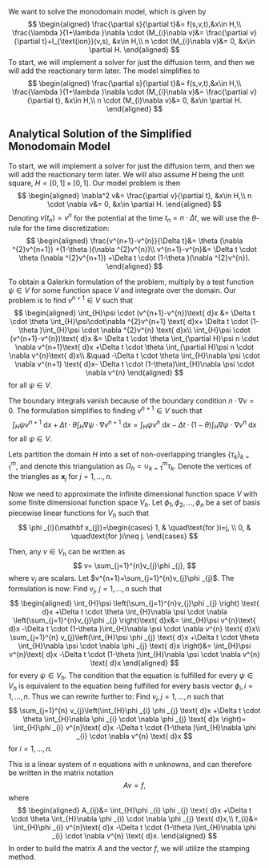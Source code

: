 We want to solve the monodomain model, which is given by
$$
\begin{aligned}
\frac{\partial s}{\partial t}&= f(s,v,t),&x\in H,\\
\frac{\lambda }{1+\lambda }\nabla \cdot (M_{i}\nabla v)&= \frac{\partial v}{\partial t}+I_{\text{ion}}(v,s), &x\in H,\\
n \cdot (M_{i}\nabla v)&= 0, &x\in \partial H.
\end{aligned}
$$
To start, we will implement a solver for just the diffusion term, and then we will add the reactionary term later. The model simplifies to 
$$
\begin{aligned}
\frac{\partial s}{\partial t}&= f(s,v,t),&x\in H,\\
\frac{\lambda }{1+\lambda }\nabla \cdot (M_{i}\nabla v)&= \frac{\partial v}{\partial t}, &x\in H,\\
n \cdot (M_{i}\nabla v)&= 0, &x\in \partial H.
\end{aligned}
$$
## Analytical Solution of the Simplified Monodomain Model
To start, we will implement a solver for just the diffusion term, and then we will add the reactionary term later. We will also assume $H$ being the unit square, $H=[0,1]\times[0,1]$. Our model problem is then
$$
\begin{aligned}
\nabla^2 v&= \frac{\partial v}{\partial t}, &x\in H,\\
n \cdot \nabla v&= 0, &x\in \partial H.
\end{aligned}
$$
Denoting $v(t_{n})=v^{n}$ for the potential at the time $t_{n}=n \cdot \Delta t$, we will use the $\theta$-rule for the time discretization:
$$
\begin{aligned}
\frac{v^{n+1}-v^{n}}{\Delta t}&=  \theta (\nabla ^{2}v^{n+1}) +(1-\theta )(\nabla ^{2}v^{n})\\
v^{n+1}-v^{n}&=  \Delta t \cdot \theta (\nabla ^{2}v^{n+1}) +\Delta t \cdot (1-\theta )(\nabla ^{2}v^{n}).
\end{aligned}
$$

To obtain a Galerkin formulation of the problem, multiply by a test function $\psi \in V$ for some function space $V$ and integrate over the domain. Our problem is to find $v^{n+1}\in V$ such that
$$
\begin{aligned}
\int_{H}\psi \cdot (v^{n+1}-v^{n})\text{ d}x &=  \Delta t \cdot \theta \int_{H}\psi\cdot\nabla ^{2}v^{n+1} \text{ d}x+ \Delta t \cdot (1-\theta )\int_{H}\psi \cdot \nabla ^{2}v^{n} \text{ d}x\\
\int_{H}\psi \cdot (v^{n+1}-v^{n})\text{ d}x &= \Delta t \cdot \theta \int_{\partial H}\psi n \cdot \nabla v^{n+1}\text{ d}x +\Delta t \cdot \theta \int_{\partial H}\psi n \cdot \nabla v^{n}\text{ d}x\\
&\quad -\Delta t \cdot \theta \int_{H}\nabla \psi \cdot \nabla v^{n+1} \text{ d}x- \Delta t \cdot (1-\theta)\int_{H}\nabla \psi \cdot \nabla v^{n}
\end{aligned}
$$
for all $\psi \in V$.

The boundary integrals vanish because of the boundary condition $n \cdot \nabla v=0$. The formulation simplifies to finding $v^{n+1}\in V$ such that
$$
\int_{H}\psi v^{n+1} \text{ d}x +\Delta t \cdot \theta \int_{H}\nabla \psi \cdot \nabla v^{n+1}\text{ d}x=\int_{H}\psi v^{n}\text{ d}x -\Delta t \cdot (1-\theta )\int_{H}\nabla \psi \cdot \nabla v^{n} \text{ d}x
$$
for all $\psi \in V$.

Lets partition the domain $H$ into a set of non-overlapping triangles $\{\tau_{k}\}_{k=1}^{m}$, and denote this triangulation as $\Omega _{h}=\mathop{\cup}_{k=1}^{m}\tau _{k}$. Denote the vertices of the triangles as $\mathbf x_{j}$ for $j=1,\dots,n$.

Now we need to approximate the infinite dimensional function space $V$ with some finite dimensional function space $V_{h}$. Let $\phi _{1}, \phi _{2},\dots,\phi _{n}$ be a set of basis piecewise linear functions for $V_{h}$ such that
$$
\phi _{i}(\mathbf x_{j})=\begin{cases}
1, & \quad\text{for }i=j, \\
0, & \quad\text{for }i\neq j.
\end{cases}
$$

Then, any $v\in V_{h}$ can be written as
$$
v= \sum_{j=1}^{n}v_{j}\phi _{j},
$$
where $v_{j}$ are scalars. Let $v^{n+1}=\sum_{j=1}^{n}v_{j}\phi _{j}$. The formulation is now:
Find $v_{j}$, $j=1,\dots,n$ such that
$$
\begin{aligned}
\int_{H}\psi \left(\sum_{j=1}^{n}v_{j}\phi _{j} \right) \text{ d}x +\Delta t \cdot \theta \int_{H}\nabla \psi \cdot \nabla \left(\sum_{j=1}^{n}v_{j}\phi _{j} \right)\text{ d}x&= \int_{H}\psi v^{n}\text{ d}x -\Delta t \cdot (1-\theta )\int_{H}\nabla \psi \cdot \nabla v^{n} \text{ d}x\\
\sum_{j=1}^{n} v_{j}\left(\int_{H}\psi \phi _{j} \text{ d}x +\Delta t \cdot \theta \int_{H}\nabla \psi \cdot \nabla \phi _{j} \text{ d}x \right)&= \int_{H}\psi v^{n}\text{ d}x -\Delta t \cdot (1-\theta )\int_{H}\nabla \psi \cdot \nabla v^{n} \text{ d}x
\end{aligned}
$$
for every $\psi \in V_{h}$. The condition that the equation is fulfilled for every $\psi \in V_{h}$ is equivalent to the equation being fulfilled for every basis vector $\phi _{i}, i=1,\dots,n$. Thus we can rewrite further to:
Find $v_{j},j=1,\dots,n$ such that
$$
\sum_{j=1}^{n} v_{j}\left(\int_{H}\phi _{i} \phi _{j} \text{ d}x +\Delta t \cdot \theta \int_{H}\nabla \phi _{i} \cdot \nabla \phi _{j} \text{ d}x \right)= \int_{H}\phi _{i} v^{n}\text{ d}x -\Delta t \cdot (1-\theta )\int_{H}\nabla \phi _{i} \cdot \nabla v^{n} \text{ d}x
$$
for $i=1,\dots,n$. 

This is a linear system of $n$ equations with $n$ unknowns, and can therefore be written in the matrix notation
$$
Av=f,
$$
where
$$
\begin{aligned}
A_{ij}&= \int_{H}\phi _{i} \phi _{j} \text{ d}x +\Delta t \cdot \theta \int_{H}\nabla \phi _{i} \cdot \nabla \phi _{j} \text{ d}x,\\
f_{i}&= \int_{H}\phi _{i} v^{n}\text{ d}x -\Delta t \cdot (1-\theta )\int_{H}\nabla \phi _{i} \cdot \nabla v^{n} \text{ d}x.
\end{aligned}
$$
In order to build the matrix $A$ and the vector $f$, we will utilize the stamping method.